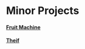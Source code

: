 # Minor Projects

#### [Fruit Machine](https://github.com/Hanif-Musaheb/CS_A_level/blob/main/content/Projects/Fruit%20Machine.md)


#### [Theif]()



































    
    

